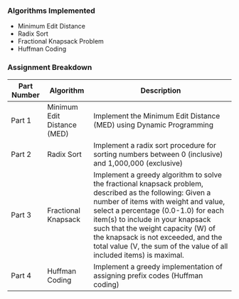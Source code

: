### Algorithms Implemented
* Minimum Edit Distance 
* Radix Sort
* Fractional Knapsack Problem
* Huffman Coding


### Assignment Breakdown

| Part Number |Algorithm |Description   |
| ------------ | ------------ |------------ |
|Part 1 |Minimum Edit Distance (MED)| Implement the Minimum Edit Distance (MED) using Dynamic Programming |
|Part 2 |Radix Sort | Implement a radix sort procedure for sorting numbers between 0 (inclusive) and 1,000,000 (exclusive) |
|Part 3 |Fractional Knapsack| Implement a greedy algorithm to solve the fractional knapsack problem, described as the following: Given a number of items with weight and value, select a percentage (0.0-1.0) for each item(s) to include in your knapsack such that the weight capacity (W) of the knapsack is not exceeded, and the total value (V, the sum of the value of all included items) is maximal.  |
|Part 4 |Huffman Coding | Implement a greedy implementation of assigning prefix codes (Huffman coding) |
